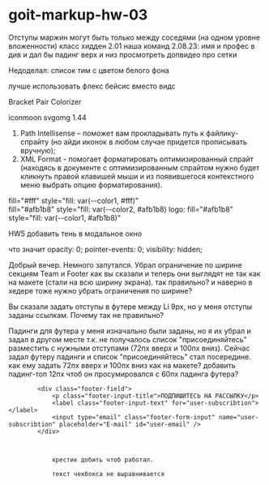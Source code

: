 # goit-markup-hw-03

Отступы маржин могут быть только между соседями (на одном уровне вложенности)
класс хидден 2.01
наша команд 2.08.23: имя и профес в див и дал бы падинг верх и низ
просмотреть допвидео про сетки

Недоделал: список тим с цветом белого фона

лучше использовать флекс бейсис вместо видс

Bracket Pair Colorizer

iconmoon
svgomg
1.44

1. Path Intellisense – поможет вам прокладывать путь к файлику-спрайту (но айди иконок в любом случае придется прописывать вручную);
2. XML Format - помогает форматировать оптимизированный спрайт (находясь в документе с оптимизированным спрайтом нужно будет кликнуть правой клавишей мыши и из появившегося контекстного меню выбрать опцию форматирования).

fill="#fff" style="fill: var(--color1, #fff)"  
fill="#afb1b8" style="fill: var(--color2, #afb1b8)
logo: fill="#afb1b8" style="fill: var(--color1, #afb1b8)"

HW5
добавить тень в модальное окно

что значит
opacity: 0;
pointer-events: 0;
visibility: hidden;

Добрый вечер. Немного запутался. Убрал ограничение по ширине секциям Team и Footer как вы сказали и теперь они выглядят не так как на макете (стали на всю ширину экрана). так правильно? и наверно в хедере тоже нужно убрать ограничения по ширине?

Вы сказали задать отступы в футере между Li 9px, но у меня отступы заданы ссылкам. Почему так не правильно?

Падинги для футера у меня изначально были заданы, но я их убрал и задал в другом месте т.к. не получалось список "присоединяйтесь" разместить с нужными отступами (72пх вверх и 100пх вниз). Сейчас задал футеру падинги и список "присоединяйтесь" стал посередине. как ему задать 72пх вверх и 100пх вниз как на макете? добавить падинг-топ 12пх чтоб он просумировался с 60пх падинга футера?

            <div class="footer-field">
                <p class="footer-input-title">ПОДПИШИТЕСЬ НА РАССЫЛКУ</p>
                <label class="footer-input-text" for="user-subscribtion"></label>
                <input type="email" class="footer-form-input" name="user-subscribtion" placeholder="E-mail" id="user-email" />
            </div>



                крестик добить чтоб работал.

                текст чекбокса не выравнивается

